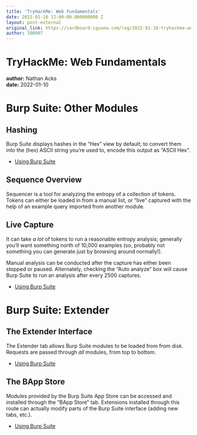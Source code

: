 ```yaml
---
title: 'TryHackMe: Web Fundamentals'
date: 2022-01-10 12:00:00.000000000 Z
layout: post-external
original_link: https://cardboard-iguana.com/log/2022-01-10-tryhackme-web-fundamentals.html
author: 100007
---
```


# TryHackMe: Web Fundamentals

**author:** Nathan Acks  
**date:** 2022-01-10

# Burp Suite: Other Modules

## Hashing

Burp Suite displays hashes in the “Hex” view by default; to convert them into the (hex) ASCII string you’re used to, encode this output as “ASCII Hex”.

- [Using Burp Suite](https://cardboard-iguana.com/notes/burp-suite.html)

## Sequence Overview

Sequencer is a tool for analyzing the entropy of a collection of tokens. Tokens can either be loaded in from a manual list, or “live” captured with the help of an example query imported from another module.

## Live Capture

It can take _a lot_ of tokens to run a reasonable entropy analysis; generally you’ll want something north of 10,000 examples (so, probably not something you can generate just by browsing around normally!).

Manual analysis can be conducted after the capture has either been stopped or paused. Alternately, checking the “Auto analyze” box will cause Burp Suite to run an analysis after every 2500 captures.

- [Using Burp Suite](https://cardboard-iguana.com/notes/burp-suite.html)

# Burp Suite: Extender

## The Extender Interface

The Extender tab allows Burp Suite modules to be loaded from from disk. Requests are passed through _all_ modules, from top to bottom.

- [Using Burp Suite](https://cardboard-iguana.com/notes/burp-suite.html)

## The BApp Store

Modules provided by the Burp Suite App Store can be accessed and installed through the “BApp Store” tab. Extensions installed through this route can actually modify parts of the Burp Suite interface (adding new tabs, etc.).

- [Using Burp Suite](https://cardboard-iguana.com/notes/burp-suite.html)
